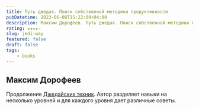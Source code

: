 ```yaml
---
title: Путь джедая. Поиск собственной методики продуктивности
pubDatetime: 2023-06-08T15:22:00+04:00
description: Максим Дорофеев. Путь джедая. Поиск собственной методики продуктивности.
rating: ★★★★☆
slug: jedi-way
featured: false
draft: false
tags:
    - books
---
```


Максим Дорофеев
---------------

Продолжение [Джедайских техник](../jedi-techniques). Автор разделяет навыки на несколько уровней и для каждого уровня дает различные советы.
